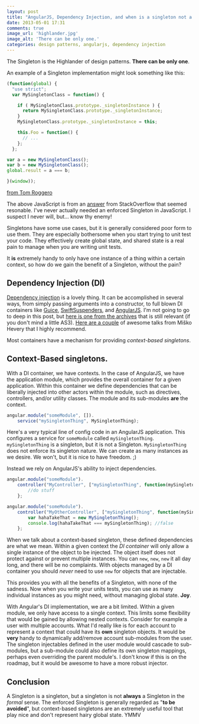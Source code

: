```yaml
---
layout: post
title: "AngularJS, Dependency Injection, and when is a singleton not a Singleton?"
date: 2013-05-01 17:31
comments: true
image_url: 'highlander.jpg'
image_alt: 'There can be only one.'
categories: design patterns, angularjs, dependency injection
---
```

The Singleton is the Highlander of design patterns. **There can be only one**.

An example of a Singleton implementation might look something like this:

``` javascript
(function(global) {
  "use strict";
  var MySingletonClass = function() {

    if ( MySingletonClass.prototype._singletonInstance ) {
      return MySingletonClass.prototype._singletonInstance;
    }
    MySingletonClass.prototype._singletonInstance = this;

    this.Foo = function() {
      // ...
    };
  };

var a = new MySingletonClass();
var b = new MySingletonClass();
global.result = a === b;

}(window));
```
[from Tom Roggero](http://stackoverflow.com/a/6733919/87002)

The above JavaScript is from an [answer](http://stackoverflow.com/questions/1635800/javascript-best-singleton-pattern) 
from StackOverflow that seemed resonable. I've never actually needed an enforced Singleton in JavaScript.
I suspect I never will, but... know thy enemy!

Singletons have some use cases, but it is generally considered poor form to use
them. They are especially bothersome when you start trying to unit test your
code. They effectively create global state, and shared state is a real pain to
manage when you are writing unit tests.

It **is** extremely handy to only have one instance of a thing within a certain
context, so how do we gain the benefit of a Singleton, without the pain?

## Dependency Injection (DI)

[Dependency injection](http://en.wikipedia.org/wiki/Dependency_injection) is a lovely thing. It can be accomplished in several ways, from simply
passing arguments into a constructor, to full blown DI containers like
[Guice](https://code.google.com/p/google-guice/),
[SwiftSuspenders](https://github.com/tschneidereit/SwiftSuspenders), and
[AngularJS](http://angularjs.org/). I'm not going to go to deep in this post, but [here is one from
the archives](http://joelhooks.com/2009/07/12/inversion-of-control-and-dependency-injection-in-flex-using-the-parsley-application-framework-part-1/) that is still relevant (if you don't mind a little AS3). [Here are a couple](http://misko.hevery.com/2008/11/11/clean-code-talks-dependency-injection/) of awesome talks from Miško Hevery that I highly recommend.

Most containers have a mechanism for
providing *context-based singletons*.

## Context-Based singletons.

With a DI container, we have contexts. In the case of AngularJS, we have
the application module, which provides the overall container for a given
application. Within this container we define dependencies that can be 
liberally injected into other actors within the module, such as directives,
controllers, and/or utility classes. The module and its sub-modules **are** the context.

``` javascript
angular.module("someModule", []).
    service("mySingletonThing", MySingletonThing);
```

Here's a very typical line of config code in an AngularJS application. This configures
a service for `someModule` called `mySingletonThing`. `mySingletonThing` is a
singleton, but it is not a Singleton. `MySingletonThing` does not enforce its
singleton nature. We can create as many instances as we desire. We won't, but it
is nice to have freedom. ;)

Instead we rely on AngularJS's ability to inject dependencies.

``` javascript
angular.module("someModule").
    controller("MyController", ["mySingletonThing", function(mySingletonThing) {
        //do stuff
    };

angular.module("someModule").
    controller("MyOtherController", ["mySingletonThing", function(mySingletonThing) {
        var hahaTakeThat = new MySingletonThing();
        console.log(hahaTakeThat === mySingletonThing); //false
    };
```

When we talk about a context-based singleton, these defined dependencies
are what we mean. Within a given context the *DI container* will only allow a single
instance of the object to be injected. The object itself does not protect
against or prevent multiple instances. You can `new`, `new`, `new` it all day long,
and there will be no complaints. With objects managed by a DI container you
should *never* need to use `new` for objects that are injectable.

This provides you with all the benefits of a Singleton, with none of the
sadness. Now when you write your units tests, you can use as many individual instances as
you might need, without managing global state. **Joy**.

With Angular's DI implementation, we are a bit limited. Within a given module, we only
have access to a single context. This limits some flexibility that would
be gained by allowing nested contexts. Consider for example a user with
multiple accounts. What I'd really like is for each account to represent a
context that could have its **own** singleton objects. It would be **very**
handy to dynamically add/remove account sub-modules from the user. The singleton
injectables defined in the user module would cascade to sub-modules, but a
sub-module could also define its own singleton mappings, perhaps even overriding
the parent module's. I don't know if this is on the roadmap, but it would be awesome to 
have a more robust injector.

## Conclusion

A Singleton is a singleton, but a singleton is not **always** a Singleton in the
*formal* sense. The enforced Singleton is generally regarded as "**to be avoided**", but context-based
singletons are an extremely useful tool that play nice and
don't represent hairy global state. YMMV
